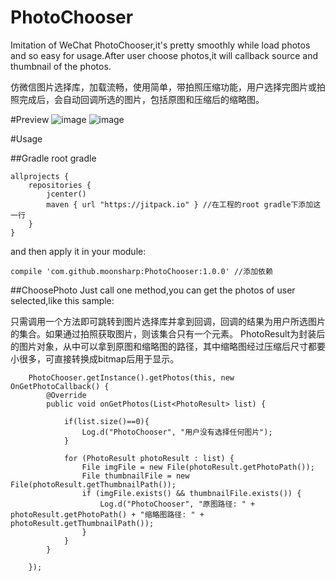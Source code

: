 # PhotoChooser
Imitation of WeChat PhotoChooser,it's pretty smoothly while load photos and so easy for usage.After user choose photos,it will callback source and thumbnail of the photos.

仿微信图片选择库，加载流畅，使用简单，带拍照压缩功能，用户选择完图片或拍照完成后，会自动回调所选的图片，包括原图和压缩后的缩略图。

#Preview
![image](https://github.com/moonsharp/PhotoChooser/blob/master/img/read_me_01.jpg)
![image](https://github.com/moonsharp/PhotoChooser/blob/master/img/read_me_02.jpg)

#Usage

##Gradle
root gradle
```
allprojects {
    repositories { 
        jcenter()      
        maven { url "https://jitpack.io" } //在工程的root gradle下添加这一行      
    }    
}
```

and then apply it in your module:
```
compile 'com.github.moonsharp:PhotoChooser:1.0.0' //添加依赖
```
##ChoosePhoto
Just call one method,you can get the photos of user selected,like this sample:

只需调用一个方法即可跳转到图片选择库并拿到回调，回调的结果为用户所选图片的集合。如果通过拍照获取图片，则该集合只有一个元素。
PhotoResult为封装后的图片对象，从中可以拿到原图和缩略图的路径，其中缩略图经过压缩后尺寸都要小很多，可直接转换成bitmap后用于显示。
```
    PhotoChooser.getInstance().getPhotos(this, new OnGetPhotoCallback() {
        @Override
        public void onGetPhotos(List<PhotoResult> list) {

            if(list.size()==0){
                Log.d("PhotoChooser", "用户没有选择任何图片");
            }

            for (PhotoResult photoResult : list) {
                File imgFile = new File(photoResult.getPhotoPath());
                File thumbnailFile = new File(photoResult.getThumbnailPath());
                if (imgFile.exists() && thumbnailFile.exists()) {
                    Log.d("PhotoChooser", "原图路径: " + photoResult.getPhotoPath() + "缩略图路径: " + photoResult.getThumbnailPath());
                }
            }
        }

    });
```
